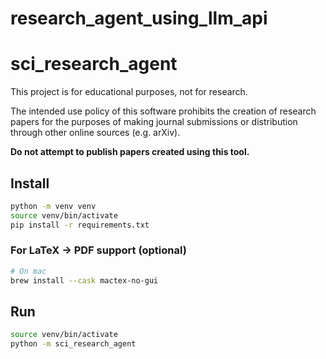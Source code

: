 # research_agent_using_llm_api

# sci_research_agent

This project is for educational purposes, not for research.

The intended use policy of this software prohibits the creation of research papers for the purposes of making journal submissions or distribution through other online sources (e.g. arXiv).

**Do not attempt to publish papers created using this tool.**

## Install

```bash
python -m venv venv
source venv/bin/activate
pip install -r requirements.txt
```

### For LaTeX -> PDF support (optional)

```bash
# On mac
brew install --cask mactex-no-gui
```

## Run

```bash
source venv/bin/activate
python -m sci_research_agent
```
